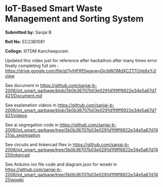 # IoT-Based Smart Waste Management and Sorting System

**Submitted by:** Sanjai B

**Roll No:** EC23B1081

**College:** IIITDM Kancheepuram

Updated this video just for reference after hackathon after many times error finally completing full sim : https://drive.google.com/file/d/1yIHFRfSwaywyGicbWOMdXCZT7UVe6xYJ/view

See document in https://github.com/sanjai-b-2006/iot_smart_garbage/blob/5b0b36707b03e0291d1f9ff6922e34e5a67d7421/Document.md

See explanation videos in https://github.com/sanjai-b-2006/iot_smart_garbage/blob/5b0b36707b03e0291d1f9ff6922e34e5a67d7421/videos

See ai segregation code in https://github.com/sanjai-b-2006/iot_smart_garbage/tree/5b0b36707b03e0291d1f9ff6922e34e5a67d7421/ai_segregation

See circuits and tinkercad files in https://github.com/sanjai-b-2006/iot_smart_garbage/tree/5b0b36707b03e0291d1f9ff6922e34e5a67d7421/tinkercad

See Arduino ino file code and diagram.json for wowki in https://github.com/sanjai-b-2006/iot_smart_garbage/tree/5b0b36707b03e0291d1f9ff6922e34e5a67d7421/wowki
